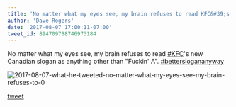 ```yaml
---
title: 'No matter what my eyes see, my brain refuses to read KFC&#39;s new Canadian...'
author: 'Dave Rogers'
date: '2017-08-07 17:00:11-07:00'
tweet_id: 894709788746973184
---
```

No matter what my eyes see, my brain refuses to read [#KFC](https://twitter.com/hashtag/kfc)'s new Canadian slogan as anything other than "Fuckin' A". [#betterslogananyway](https://twitter.com/hashtag/betterslogananyway)

![2017-08-07-what-he-tweeted-no-matter-what-my-eyes-see-my-brain-refuses-to-0](/heap/2017-08-07-what-he-tweeted-no-matter-what-my-eyes-see-my-brain-refuses-to-0.jpg)

[tweet](https://twitter.com/yukondude/status/894709788746973184)